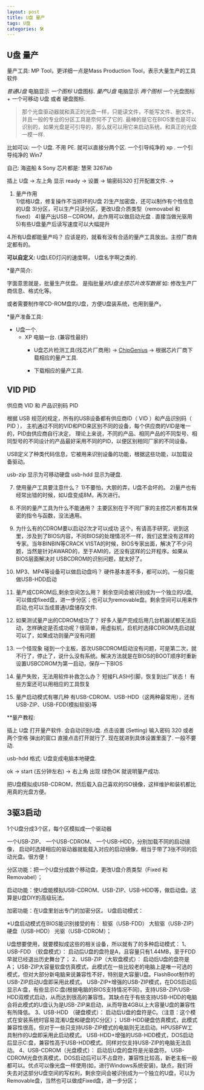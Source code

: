```yaml
---
layout: post
title: U盘 量产
tags: U盘
categories: 🛠
---
```

## U盘 量产


量产工具:    MP Tool，更详细一点是Mass Production Tool，表示大量生产的工具软件


*普通U盘*  电脑显示 *一个图标*  U盘图标.
*量产U盘*  电脑显示 *两个图标* 一个光盘图标 + 一个可移动 U盘 或者 硬盘图标.
> 那个光盘驱动器就和真正的光盘一样，只能读文件，不能写文件、删文件，并且一般的专业的分区工具是奈何不了它的.
> 最棒的是它在BIOS里也是可以识别的，如果光盘是可引导的，那么就可以用它来启动系统。和真正的光盘 一模一样.

比如可以: 一个 U盘.  不用 PE. 就可以直接分两个区. 一个引导纯净的 xp . 一个引导纯净的 Win7


自己:    海盗船 & Sony 芯片都是: 慧荣 3267ab


插上 U盘 →   左上角 显示 ready → 设置 → 输密码320 打开配置文件.
→


1. 量产作用  
1)低格U盘，修复操作不当损坏的U盘
2)生产加密盘，还可以制作有个性信息的U盘
3)分区，可以生产只读分区，更改U盘介质类型（removabel 和 fixed） 
4)量产出USB－CDROM，此作用可以做启动光盘 . 直接当做光驱用
5)有些U盘量产后读写速度可以大幅提升


4.所有U盘都能量产吗？ 
应该是的，就看有没有合适的量产工具放出。主控厂商肯定都有的。 





**可以自定义:** 
U盘LED灯闪的速度啊， U盘名字啊之类的.

*量产简介:

字面意思就是，批量生产优盘。
是指批量*对U盘主控芯片改写数据*  如: 修改生产厂商信息、格式化等。

或者需要制作带CD-ROM盘的U盘，方便U盘装系统，也用到量产。


*量产准备工具:

- U盘一个.
	- XP 电脑一台. (兼容性最好)
		- U盘芯片检测工具(找芯片厂商用) →   [ChipGenius][1]    → 根据芯片厂商下载相应的量产工具.

		- 下载相应的量产工具.



## VID PID  
供应商 VID  和 产品识别码 PID

根据 USB 规范的规定，所有的USB设备都有供应商ID（ VID ）和产品识别码（ PID ），
主机通过不同的VID和PID来区别不同的设备，每个供应商的VID是唯一的，PID由供应商自行决定，
理论上来说，不同的产品、相同产品的不同型号、相同型号的不同设计的产品最好采用不同的PID，以便区别相同厂家的不同设备。

USB定义了种类代码信息，它被用来识别设备的功能，根据这些功能，以加载设备驱动。



usb-zip    显示为可移动硬盘
usb-hdd    显示为硬盘.








7. 使用量产工具要注意什么？
1)不要怕，大胆的弄，U盘不会坏的。 
2)量产也有经常出错的时候，如U盘变成8M，再次进行。 


 


11. 不同的量产工具为什么不能通用？ 
主要区别在于不同厂家的主控芯片都有其保密的指令与函数，没法通用。 

12. 为什么有的CDROM要以启动2次才可以成功 
这个，有请高手研究，说到这里，涉及到了BIOS内容，不同BIOS的处理情况不一样，我们这里没有这样的专家。当年BINBIN等CRACK VISTA的时候，BIOS专家出面，解决了不少问题，当然是针对AWARD的，至于AMI的，还没有这样的公开程序。如果从BIOS层面解决对 USBCDROM的识别问题，就太好了。 


14. MP3、MP4等设备可以做启动盘吗？ 
硬件基本差不多，都可以的。一般只能做USB-HDD启动 

15. 量产成CDROM后,剩余空间怎么用？ 
剩余空间会被识别成为一个独立的U盘,可以做成fixed盘，进一步分区；也可以为removable盘。剩余空间可以用来作启动,也可以当成普通U盘储存文件. 

17. 如果测试量产出的CDROM成功了？
好多人量产完成后用几台机器试都无法启动，怎样确定是否成功呢？很简单，用虚拟机，启机时选择CDROM先启动就可以了，如果成功则量产没有问题 

18. 一个怪现象
碰到一个主板，首次USBCDROM启动没有问题，可是第二次，就不行了，停止了，说什么没有系统。解决方法就是在BIOS的BOOT顺序时重新设置USBCDROM为第一启动，保存一下BIOS 

19. 量产失败，无法用软件补救怎么办？ 
短接FLASH引脚，恢复到出厂状态！
有些方案还可以用相应的工具恢复

20. 量产启动模式有哪几种
有USB-CDROM、USB-HDD（这两种最常用），还有USB-ZIP、USB-FDD(模拟软驱)等










**量产教程:

插上 U盘 
打开量产软件.  会自动识别U盘.
点击设置 (Setting) 
输入密码 320 或者两个空格
弹出的窗口 直接点击打开就行了.
现在就进到具体设置里面了.
一般不要动.

usb-hdd 格式: U盘变成电脑本地硬盘.

ok → start (五分钟左右)  → 右上角 出现 绿色OK 就说明量产成功.



把U盘模拟成USB-CDROM，然后载入自己喜欢的ISO镜像，这样维护和装机都比用真的光盘方便。

## 3驱3启动
1个U盘分成3个区，每个区模拟成一个驱动器

一个USB-ZIP、
一个USB-CDROM、
一个USB-HDD，分别加载不同的启动镜像，
启动时选择相应的驱动器就能载入对应的启动镜像，相当于带了3张不同的启动光盘。很方便！





分区功能：把一个U盘分成数个移动盘，更改U盘介质类型（Fixed 和 Removabel）；

启动功能：使U盘能模拟USB-CDROM、USB-ZIP、USB-HDD等，做启动盘。这算是U盘DIY的高级玩法。

加密功能：在U盘里划出专门的加密分区。
U盘启动模式：

*U盘启动模式在BIOS能识别接受的有： 
软驱（USB-FDD）
大软驱（USB-ZIP）
硬盘（USB-HDD）
光驱（USB-CDROM）；


U盘想要使用，就要模拟成这些的相关设备，所以就有了的多种启动模式：
1、USB-FDD （软盘模式）： 启动后U盘的盘符是A，且容量只有1.44MB，至于FDD早就已经退出历史舞台了；
2、USB-ZIP（大软盘模式）： 启动后U盘的盘符是A；
USB-ZIP大容量软盘仿真模式，此模式在一些比较老的电脑上是唯一可选的模式，但对大部分新电脑来说兼容性不好，特别是大容量U盘。FlashBoot制作的USB-ZIP启动U盘即采用此模式。
USB-ZIP+增强的USB-ZIP模式，在DOS启动后显示A:盘，有些显示C:盘(根据电脑的BIOS支持情况不同)，支持USB-ZIP/USB-HDD双模式启动，从而达到很高的兼容性。其缺点在于有些支持USB-HDD的电脑会将此模式的U盘认为是USB-ZIP来启动，从而导致4GB以上大容量U盘的兼容性有所降低。
3、USB-HDD （硬盘模式）： 启动后U盘的盘符是C。（注意：这个模式在安装系统时容易混淆U盘和硬盘的C分区）；
USB-HDD硬盘仿真模式，此模式兼容性很高，但对于一些只支持USB-ZIP模式的电脑则无法启动。HPUSBFW工具制作的U盘即采用此启动模式。
USB-HDD+增强的USB-HDD模式，DOS启动后显示C:盘，兼容性高于USB-HDD模式。同样对仅支持USB-ZIP的电脑无法启动。
4、USB-CDROM（光盘模式）： 启动后U盘的盘符是光驱盘符。
USB-CDROM光盘仿真模式，DOS启动后可以不占盘符，兼容性比较高，新老主板一般都可以。优点可以像光盘一样使用(如，进行Windows系统安装)。缺点，我们将失去对这部分U盘空间的写权利，剩余空间会被识别成为一个独立的U盘，可以为Removable盘，当然也可以做成Fixed盘，进一步分区；









[1]:	http://pan.baidu.com/s/1jGmmxDG